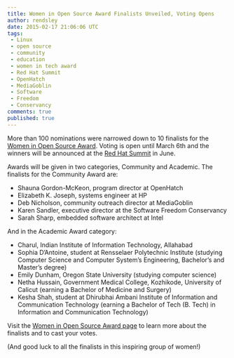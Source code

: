 ```yaml
---
title: Women in Open Source Award Finalists Unveiled, Voting Opens
author: rendsley
date: 2015-02-17 21:06:06 UTC
tags:
 - Linux
 - open source
 - community
 - education
 - women in tech award
 - Red Hat Summit
 - OpenHatch
 - MediaGoblin
 - Software
 - Freedom
 - Conservancy
comments: true
published: true
---
```


More than 100 nominations were narrowed down to 10 finalists for the [Women in Open Source Award](http://www.redhat.com/en/about/women-in-open-source). Voting is open until March 6th and the winners will be announced at the [Red Hat Summit](http://www.redhat.com/summit/) in June.

Awards will be given in two categories, Community and Academic. The finalists for the Community Award are:

* Shauna Gordon-McKeon, program director at OpenHatch
* Elizabeth K. Joseph, systems engineer at HP
* Deb Nicholson, community outreach director at MediaGoblin
* Karen Sandler, executive director at the Software Freedom Conservancy
* Sarah Sharp, embedded software architect at Intel

And in the Academic Award category:

* Charul, Indian Institute of Information Technology, Allahabad
* Sophia D’Antoine, student at Rensselaer Polytechnic Institute (studying Computer Science and Computer System’s Engineering, Bachelor’s and Master’s degree)
* Emily Dunham, Oregon State University (studying computer science)
* Netha Hussain, Government Medical College, Kozhikode, University of Calicut
(earning a Bachelor of Medicine and Surgery)
* Kesha Shah, student at Dhirubhai Ambani Institute of Information and Communication Technology (earning a Bachelor of Tech (B. Tech) in Information and Communication Technology)

Visit the [Women in Open Source Award page](http://www.redhat.com/en/about/women-in-open-source) to learn more about the finalists and to cast your votes.

(And good luck to all the finalists in this inspiring group of women!)

